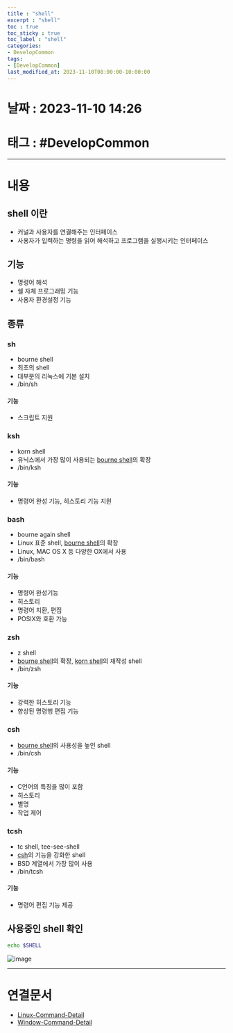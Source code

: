 ```yaml
---
title : "shell"
excerpt : "shell"
toc : true
toc_sticky : true
toc_label : "shell"
categories:
- DevelopCommon
tags:
- [DevelopCommon]
last_modified_at: 2023-11-10T08:00:00-10:00:00
---
```


# 날짜 : 2023-11-10 14:26

# 태그 : #DevelopCommon 
---

# 내용

## shell 이란
- 커널과 사용자를 연결해주는 인터페이스
- 사용자가 입력하는 명령을 읽어 해석하고 프로그램을 실행시키는 인터페이스

## 기능
- 명령어 해석
- 쉘 자체 프로그래밍 기능
- 사용자 환경설정 기능

## 종류

### sh
- bourne shell
- 최초의 shell
- 대부분의 리눅스에 기본 설치
- /bin/sh

#### 기능
- 스크립트 지원

### ksh
- korn shell
- 유닉스에서 가장 많이 사용되는 [bourne shell](#sh)의 확장
- /bin/ksh

#### 기능
- 명령어 완성 기능, 히스토리 기능 지원

### bash
- bourne again shell
- Linux 표준 shell, [bourne shell](#sh)의 확장
- Linux, MAC OS X 등 다양한 OX에서 사용
- /bin/bash

#### 기능
- 명령어 완성기능
- 히스토리
- 명령어 치환, 편집
- POSIX와 호환 가능

### zsh
- z shell
- [bourne shell](#sh)의 확장, [korn shell](#ksh)의 재작성 shell
- /bin/zsh

#### 기능
- 강력한 히스토리 기능
- 향상된 명령행 편집 기능

### csh
- [bourne shell](#sh)의 사용성을 높인 shell
- /bin/csh

#### 기능
- C언어의 특징을 많이 포함
- 히스토리
- 별명
- 작업 제어

### tcsh
- tc shell, tee-see-shell
- [csh](#csh)의 기능을 강화한 shell
- BSD 계열에서 가장 많이 사용
- /bin/tcsh

#### 기능
- 명령어 편집 기능 제공

## 사용중인 shell 확인

```bash
echo $SHELL
```

![image](./../../assets/images/../../assets/Images/EchoShellResult.png)

---

# 연결문서
- [Linux-Command-Detail](../../CLI/CLI-Linux-Command-Detail)
- [Window-Command-Detail](../../CLI/CLI-Window-Command-Detail)